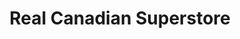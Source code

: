 ---
title: "Real Canadian Superstore"
url: /brampton/real-canadian-superstore/
shop: supermarket
---